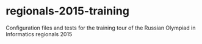 # regionals-2015-training
Configuration files and tests for the training tour of the Russian Olympiad in Informatics regionals 2015
